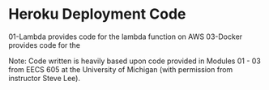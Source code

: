 # Heroku Deployment Code

01-Lambda provides code for the lambda function on AWS
03-Docker provides code for the 

Note: Code written is heavily based upon code provided in Modules 01 - 03 from EECS 605 at the University of Michigan (with permission from instructor Steve Lee).
